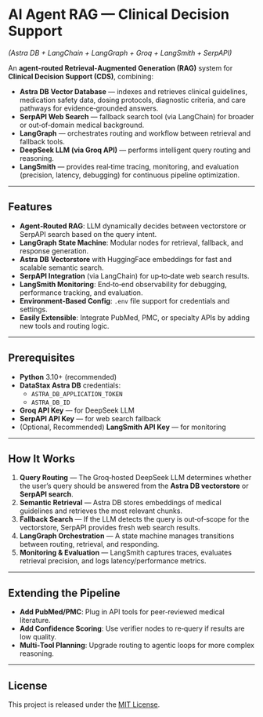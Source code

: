 # **AI Agent RAG — Clinical Decision Support**  
*(Astra DB + LangChain + LangGraph + Groq + LangSmith + SerpAPI)*

An **agent‑routed Retrieval‑Augmented Generation (RAG)** system for **Clinical Decision Support (CDS)**, combining:

- **Astra DB Vector Database** — indexes and retrieves clinical guidelines, medication safety data, dosing protocols, diagnostic criteria, and care pathways for evidence‑grounded answers.  
- **SerpAPI Web Search** — fallback search tool (via LangChain) for broader or out‑of‑domain medical background.  
- **LangGraph** — orchestrates routing and workflow between retrieval and fallback tools.  
- **DeepSeek LLM (via Groq API)** — performs intelligent query routing and reasoning.  
- **LangSmith** — provides real‑time tracing, monitoring, and evaluation (precision, latency, debugging) for continuous pipeline optimization.

---

## **Features**
- **Agent‑Routed RAG**: LLM dynamically decides between vectorstore or SerpAPI search based on the query intent.  
- **LangGraph State Machine**: Modular nodes for retrieval, fallback, and response generation.  
- **Astra DB Vectorstore** with HuggingFace embeddings for fast and scalable semantic search.  
- **SerpAPI Integration** (via LangChain) for up‑to‑date web search results.  
- **LangSmith Monitoring**: End‑to‑end observability for debugging, performance tracking, and evaluation.  
- **Environment‑Based Config**: `.env` file support for credentials and settings.  
- **Easily Extensible**: Integrate PubMed, PMC, or specialty APIs by adding new tools and routing logic.

---

## **Prerequisites**
- **Python** 3.10+ (recommended)
- **DataStax Astra DB** credentials:
  - `ASTRA_DB_APPLICATION_TOKEN`
  - `ASTRA_DB_ID`
- **Groq API Key** — for DeepSeek LLM
- **SerpAPI API Key** — for web search fallback
- (Optional, Recommended) **LangSmith API Key** — for monitoring


---

## **How It Works**
1. **Query Routing** — The Groq‑hosted DeepSeek LLM determines whether the user’s query should be answered from the **Astra DB vectorstore** or **SerpAPI search**.  
2. **Semantic Retrieval** — Astra DB stores embeddings of medical guidelines and retrieves the most relevant chunks.  
3. **Fallback Search** — If the LLM detects the query is out‑of‑scope for the vectorstore, SerpAPI provides fresh web search results.  
4. **LangGraph Orchestration** — A state machine manages transitions between routing, retrieval, and responding.  
5. **Monitoring & Evaluation** — LangSmith captures traces, evaluates retrieval precision, and logs latency/performance metrics.

---

## **Extending the Pipeline**
- **Add PubMed/PMC**: Plug in API tools for peer‑reviewed medical literature.  
- **Add Confidence Scoring**: Use verifier nodes to re‑query if results are low quality.  
- **Multi‑Tool Planning**: Upgrade routing to agentic loops for more complex reasoning.

---

## **License**
This project is released under the [MIT License](LICENSE).

